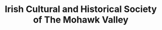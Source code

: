 ---
layout: repo
title: "Irish Cultural and Historical Society of The Mohawk Valley"
id: 23315
permalink: repos/23315/
---